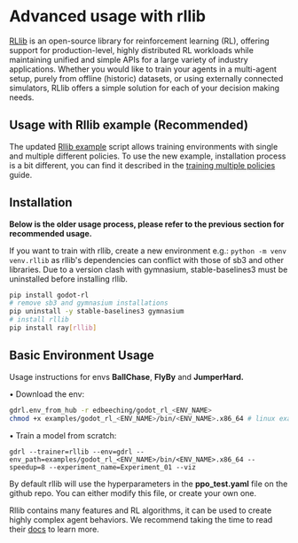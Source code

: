 # Advanced usage with rllib

[RLlib](https://docs.ray.io/en/latest/rllib/index.html) is an open-source library for reinforcement learning (RL), offering support for production-level, highly distributed RL workloads while maintaining unified and simple APIs for a large variety of industry applications. Whether you would like to train your agents in a multi-agent setup, purely from offline (historic) datasets, or using externally connected simulators, RLlib offers a simple solution for each of your decision making needs.

## Usage with Rllib example (Recommended)

The updated [Rllib example](https://github.com/edbeeching/godot_rl_agents/blob/main/examples/rllib_example.py) script allows training environments with single and multiple different policies.
To use the new example, installation process is a bit different, you can find it described in the [training multiple policies](https://github.com/edbeeching/godot_rl_agents/blob/main/docs/TRAINING_MULTIPLE_POLICIES.md) guide.

## Installation
**Below is the older usage process, please refer to the previous section for recommended usage.**

If you want to train with rllib, create a new environment e.g.: `python -m venv venv.rllib` as rllib's dependencies can conflict with those of sb3 and other libraries.
Due to a version clash with gymnasium, stable-baselines3 must be uninstalled before installing rllib.
```bash
pip install godot-rl
# remove sb3 and gymnasium installations
pip uninstall -y stable-baselines3 gymnasium
# install rllib
pip install ray[rllib]
```

## Basic Environment Usage
Usage instructions for envs **BallChase**, **FlyBy** and **JumperHard.**

• Download the env:

```bash
gdrl.env_from_hub -r edbeeching/godot_rl_<ENV_NAME>
chmod +x examples/godot_rl_<ENV_NAME>/bin/<ENV_NAME>.x86_64 # linux example
```

• Train a model from scratch:

```
gdrl --trainer=rllib --env=gdrl --env_path=examples/godot_rl_<ENV_NAME>/bin/<ENV_NAME>.x86_64 --speedup=8 --experiment_name=Experiment_01 --viz
```

By default rllib will use the hyperparameters in the **ppo_test.yaml** file on the github repo. You can either modify this file, or create your own one.

Rllib contains many features and RL algorithms, it can be used to create highly complex agent behaviors. We recommend taking the time to read their [docs](https://docs.ray.io/en/latest/rllib/index.html) to learn more.
